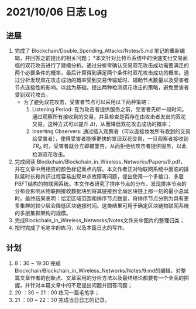 # 2021/10/06 日志 Log

## 进展

1. 完成了 Blockchain/Double_Spending_Attacks/Notes/5.md 笔记的重新编辑，并回答之前提出的相关问题；
   *本文针对比特币系统中的快速支付交易面临的双花攻击进行了建模分析。通过分析零确认交易双花攻击成功需要满足的两个必要条件的概率，最后计算得到满足两个条件时双花攻击成功的概率。通过分析发现双花攻击成功的概率受到交易传输延时、辅助节点数量以及受害者节点连接性的影响。以此为基础，提出两种检测双花攻击的策略，避免受害者受到双花攻击。
   * 为了避免双花攻击，受害者节点可以采用以下两种策略：
     1. Listening Period: 在为攻击者提供服务之前，受害者先听一段时间。通过观察所有接收到的交易，并且检查是否存在由攻击者发出的双花交易。这种方式可以提升 $\Delta t$，从而降低双花攻击成功的概率；
     2. Inserting Observers: 通过插入观察者（可以直接妆发所有收到的交易给受害者），使得受害者能够更快的发现双花交易，一旦观察者接收到 $TR_A$ 时，受害者就会立即被警告，从而拒绝给攻击者提供服务，以此检测双花攻击。
2. 完成阅读 Blockchain/Blockchain_in_Wireless_Networks/Papers/9.pdf，并在文章中用相应的颜色标记重点内容。本文作者正对物联网系统中面临的排队延时长和共识过程容易出现单点故障等问题，提出使用一个多接口、多层PBFT结构的物联网系统。本文作者研究了排序节点的分布，发现排序节点的分布会影响从物联网接收数据块到将其链接到全局区块链上那一刻的最小总延时。最终结果表明：给定区域范围和排序节点数量，将排序节点分割为具有更多集群的较少层会降低区块链接时间。这类结果可用于确定区块链物联网系统的多层集群架构的规模。
3. 完成Blockchain_in_Wireless_Networks/Notes文件夹中图片的整理归类；
4. 按时完成了毛笔字的练习，以及本篇日志的写作。


## 计划

1. 8：30 ~ 19:30 完成 Blockchain/Blockchain_in_Wireless_Networks/Notes/9.md的编辑，对整篇文章作者的创新点、文章采用的分析方法以及最终结论都要有一个全面的把握，并针对本篇文章中的不足提出问题并回答问题；
2. 20 ：30 ~ 21：00 练习一篇毛笔字；
3. 21 ：00 ~ 22：30 完成当日日志的记录。